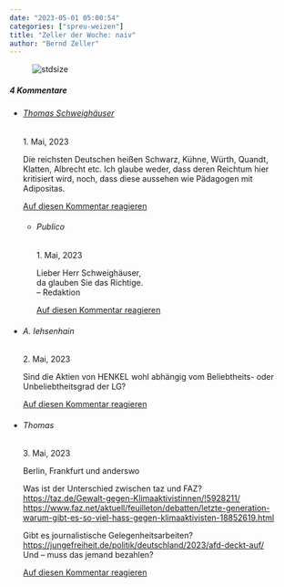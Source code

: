 ```yaml
---
date: "2023-05-01 05:00:54"
categories: ["spreu-weizen"]
title: "Zeller der Woche: naiv"
author: "Bernd Zeller"
---
```



<figure>
<img src="https://www.publicomag.com/wp-content/uploads/2023/04/naiv.jpg" alt=stdsize>
</figure>


<!--more-->
<h5 class="comments-h">
4 Kommentare </h5>
<ul class="commentlist">
<li class="comment even thread-even depth-1 clearfix" id="li-comment-119581">
<h6 class="author"><a href="https://angenehmwiderwaertigzugleich.home.blog/" class="url" rel="ugc external nofollow">Thomas Schweighäuser</a></h6> <span class="date">1. Mai, 2023</span>



Die reichsten Deutschen heißen Schwarz, Kühne, Würth, Quandt, Klatten, Albrecht etc. Ich glaube weder, dass deren Reichtum hier kritisiert wird, noch, dass diese aussehen wie Pädagogen mit Adipositas.

<a rel="nofollow" class="comment-reply-link" href="#comment-119581" data-commentid="119581" data-postid="17153" data-belowelement="comment-119581" data-respondelement="respond" data-replyto="Antworte auf Thomas Schweighäuser" aria-label="Antworte auf Thomas Schweighäuser">Auf diesen Kommentar reagieren</a> 


<ul class="children">
<li class="comment byuser comment-author-julia odd alt depth-2 clearfix" id="li-comment-119582">
<h6 class="author">Publico</h6> <span class="date">1. Mai, 2023</span>



Lieber Herr Schweighäuser,<br>
da glauben Sie das Richtige.<br>
– Redaktion

<a rel="nofollow" class="comment-reply-link" href="#comment-119582" data-commentid="119582" data-postid="17153" data-belowelement="comment-119582" data-respondelement="respond" data-replyto="Antworte auf Publico" aria-label="Antworte auf Publico">Auf diesen Kommentar reagieren</a> 


</li>
</ul>
</li>
<li class="comment even thread-odd thread-alt depth-1 clearfix" id="li-comment-119584">
<h6 class="author">A. Iehsenhain</h6> <span class="date">2. Mai, 2023</span>



Sind die Aktien von HENKEL wohl abhängig vom Beliebtheits- oder Unbeliebtheitsgrad der LG?

<a rel="nofollow" class="comment-reply-link" href="#comment-119584" data-commentid="119584" data-postid="17153" data-belowelement="comment-119584" data-respondelement="respond" data-replyto="Antworte auf A. Iehsenhain" aria-label="Antworte auf A. Iehsenhain">Auf diesen Kommentar reagieren</a> 


</li>
<li class="comment odd alt thread-even depth-1 clearfix" id="li-comment-119585">
<h6 class="author">Thomas</h6> <span class="date">3. Mai, 2023</span>



Berlin, Frankfurt und anderswo

Was ist der Unterschied zwischen taz und FAZ?<br>
<a href="https://taz.de/Gewalt-gegen-Klimaaktivistinnen/!5928211/" rel="nofollow ugc">https://taz.de/Gewalt-gegen-Klimaaktivistinnen/!5928211/</a><br>
<a href="https://www.faz.net/aktuell/feuilleton/debatten/letzte-generation-warum-gibt-es-so-viel-hass-gegen-klimaaktivisten-18852619.html" rel="nofollow ugc">https://www.faz.net/aktuell/feuilleton/debatten/letzte-generation-warum-gibt-es-so-viel-hass-gegen-klimaaktivisten-18852619.html</a>

Gibt es journalistische Gelegenheitsarbeiten?<br>
<a href="https://jungefreiheit.de/politik/deutschland/2023/afd-deckt-auf/" rel="nofollow ugc">https://jungefreiheit.de/politik/deutschland/2023/afd-deckt-auf/</a><br>
Und &#8211; muss das jemand bezahlen?

<a rel="nofollow" class="comment-reply-link" href="#comment-119585" data-commentid="119585" data-postid="17153" data-belowelement="comment-119585" data-respondelement="respond" data-replyto="Antworte auf Thomas" aria-label="Antworte auf Thomas">Auf diesen Kommentar reagieren</a> 


</li>
</ul>
